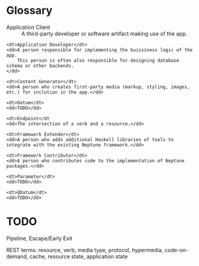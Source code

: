Glossary
========

<dl>
	<dt>Application Client</dt>
	<dd>A third-party developer or software artifact making use of the app.</dd>
	
	<dt>Application Developer</dt>
	<dd>A person responsible for implementing the buissiness logic of the app.
        This person is often also responsible for designing database schema or other backends.
    </dd>

	<dt>Content Generator</dt>
	<dd>A person who creates first-party media (markup, styling, images, etc.) for inclution in the app.</dd>

    <dt>Datum</dt>
    <dd>TODO</dd>
	
	<dt>Endpoint</dt
	<dd>The intersection of a verb and a resource.</dd>

	<dt>Framework Extender</dt>
	<dd>A person who adds additional Haskell libraries of tools to integrate with the existing Neptune framework.</dd>
	
	<dt>Framework Contributor</dt>
	<dd>A person who contributes code to the implementation of Neptune packages.</dd>

	<dt>Parameter</dt>
	<dd>TODO</dd>

	<dt>QDatum</dt>
	<dd>TODO</dd>
</dl>

TODO
====

Pipeline, Escape/Early Exit

REST terms: resource, verb, media type, protocol, hypermedia, code-on-demand, cache, resource state, application state